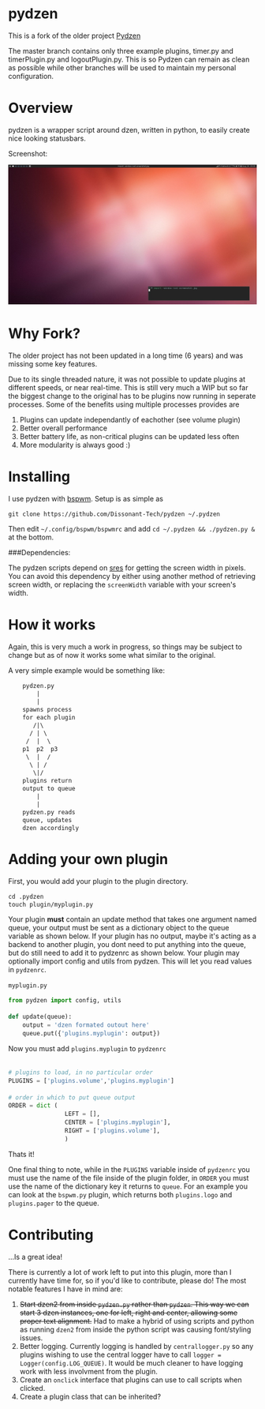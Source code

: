 pydzen
======

This is a fork of the older project [Pydzen](https://github.com/xfire/pydzen)

The master branch contains only three example plugins, timer.py and timerPlugin.py
and logoutPlugin.py. This is so Pydzen can remain as clean as possible while other 
branches will be used to maintain my personal configuration.

Overview
========

pydzen is a wrapper script around dzen, written in python, to easily create 
nice looking statusbars.

Screenshot:

![Pydzen Panel](https://github.com/Dissonant-Tech/pydzen/blob/master/screenshot.jpg)


Why Fork?
=========

The older project has not been updated in a long time (6 years) and 
was missing some key features.


Due to its single threaded nature, it was not possible to update plugins
at different speeds, or near real-time. This is still very much a WIP but so
far the biggest change to the original has to be plugins now running in 
seperate processes. Some of the benefits using multiple processes provides are

1. Plugins can update independantly of eachother (see volume plugin)
2. Better overall performance
3. Better battery life, as non-critical plugins can be updated less often
4. More modularity is always good :)

Installing
==========

I use pydzen with [bspwm](https://github.com/baskerville/bspwm). Setup is as simple as

```
git clone https://github.com/Dissonant-Tech/pydzen ~/.pydzen
```

Then edit `~/.config/bspwm/bspwmrc` and add `cd ~/.pydzen && ./pydzen.py &` at the bottom.

###Dependencies:

The pydzen scripts depend on [sres](https://github.com/baskerville/sres) for getting the screen width in pixels. 
You can avoid this dependency by either using another method of retrieving screen width, or replacing the `screenWidth` variable with your screen's width.


How it works
============

Again, this is very much a work in progress, so things may be subject to change
but as of now it works some what similar to the original.


A very simple example would be something like:

```
    pydzen.py
        |
        |
    spawns process
    for each plugin
       /|\
      / | \
     /  |  \
    p1  p2  p3
     \  |  /
      \ | /
       \|/
    plugins return
    output to queue
        |
        |
    pydzen.py reads
    queue, updates
    dzen accordingly
```

Adding your own plugin
======================

First, you would add your plugin to the plugin directory.

```
cd .pydzen
touch plugin/myplugin.py
```

Your plugin **must** contain an update method that takes one argument named queue, your output must be sent
as a dictionary object to the queue variable as shown below. If your plugin has no output, maybe it's acting
as a backend to another plugin, you dont need to put anything into the queue, but do still need to add it to 
pydzenrc as shown below.
Your plugin may optionally import config and utils from pydzen. This will let you read
values in `pydzenrc`.

`myplugin.py`
```python
from pydzen import config, utils

def update(queue):
    output = 'dzen formated outout here'
    queue.put({'plugins.myplugin': output})

```

Now you must add `plugins.myplugin` to `pydzenrc`

```python

# plugins to load, in no particular order 
PLUGINS = ['plugins.volume','plugins.myplugin']

# order in which to put queue output
ORDER = dict (
                LEFT = [],
                CENTER = ['plugins.myplugin'],
                RIGHT = ['plugins.volume'],
                )
```

Thats it!

One final thing to note, while in the `PLUGINS` variable inside of `pydzenrc` you must use the name
of the file inside of the plugin folder, in `ORDER` you must use the name of the dictionary key it
returns to `queue`. 
For an example you can look at the `bspwm.py` plugin, which returns both `plugins.logo` and `plugins.pager`
to the queue.


Contributing
============

...Is a great idea!

There is currently a lot of work left to put into this plugin, more than I currently have time for, so if you'd like to contribute, please do!
The most notable features I have in mind are:

1. ~~Start dzen2 from inside `pydzen.py` rather than `pydzen`. This way we can start 3 dzen instances, one for left, right and center, allowing some proper text alignment.~~ Had to make a hybrid of using scripts and python as running `dzen2` from inside the python script was causing font/styling issues.
2. Better logging. Currently logging is handled by `centrallogger.py` so any plugins wishing to use the central logger have to call `logger = Logger(config.LOG_QUEUE)`. It would be much cleaner to have logging work with less involvment from the plugin.
3. Create an `onclick` interface that plugins can use to call scripts when clicked.
4. Create a plugin class that can be inherited?
